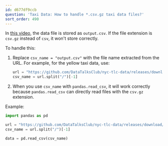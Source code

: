 ```yaml
---
id: d677df9ccb
question: 'Taxi Data: How to handle *.csv.gz taxi data files?'
sort_order: 490
---
```


In [this video](https://www.youtube.com/watch?v=B1WwATwf-vY&list=PL3MmuxUbc_hJed7dXYoJw8DoCuVHhGEQb), the data file is stored as `output.csv`. If the file extension is `csv.gz` instead of `csv`, it won't store correctly.

To handle this:

1. Replace `csv_name = "output.csv"` with the file name extracted from the URL. For example, for the yellow taxi data, use:
   
   ```python
   url = "https://github.com/DataTalksClub/nyc-tlc-data/releases/download/yellow/yellow_tripdata_2021-01.csv.gz"
   csv_name = url.split("/")[-1]
   ```

2. When you use `csv_name` with `pandas.read_csv`, it will work correctly because `pandas.read_csv` can directly read files with the `csv.gz` extension.

Example:

```python
import pandas as pd

url = "https://github.com/DataTalksClub/nyc-tlc-data/releases/download/yellow/yellow_tripdata_2021-01.csv.gz"
csv_name = url.split("/")[-1]

data = pd.read_csv(csv_name)
```